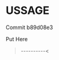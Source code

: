 # USSAGE

Commit b89d08e3
<script src="https://cdn.statically.io/gh/oxygenfox/assets/b89d08e3/vconsole/vconsole.min.js"></script>
<script src="https://cdn.statically.io/gh/oxygenfox/assets/b89d08e3/vconsole/vconsole-custom.js"></script>




 Put Here 
>----------<
</body>
